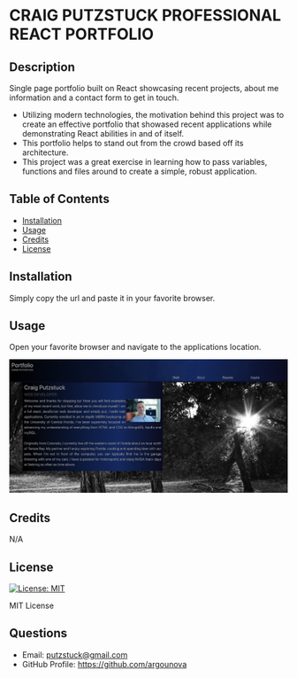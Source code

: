 # CRAIG PUTZSTUCK PROFESSIONAL REACT PORTFOLIO

## Description

Single page portfolio built on React showcasing recent projects, about me information and a contact form to get in touch.

- Utilizing modern technologies, the motivation behind this project was to create an effective portfolio that showased recent applications while demonstrating React abilities in and of itself.
- This portfolio helps to stand out from the crowd based off its architecture.
- This project was a great exercise in learning how to pass variables, functions and files around to create a simple, robust application.

## Table of Contents

- [Installation](#installation)
- [Usage](#usage)
- [Credits](#credits)
- [License](#license)

## Installation

Simply copy the url and paste it in your favorite browser.

## Usage

Open your favorite browser and navigate to the applications location.

![application screenshot](./public/react-portfolio.png)

## Credits

N/A

## License

[![License: MIT](https://img.shields.io/badge/License-MIT-yellow.svg)](https://opensource.org/licenses/MIT)

MIT License

## Questions

- Email: putzstuck@gmail.com
- GitHub Profile: https://github.com/argounova